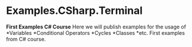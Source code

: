 # Examples.CSharp.Terminal
**First Examples C# Course**
Here we will publish examples for the usage of
*Variables
*Conditional Operators
*Cycles
*Classes
*etc.
First examples from C# course.

